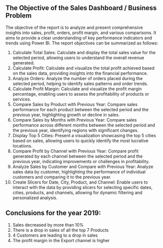 
## The Objective of the Sales Dashboard / Business Problem
The objective of the report is to analyze and present comprehensive insights into sales, profit, orders, profit margin, and various comparisons. It aims to provide a clear understanding of key performance indicators and trends using Power BI. The report objectives can be summarized as follows:

1) Calculate Total Sales: Calculate and display the total sales value for the selected period, allowing users to understand the overall revenue generated.
2) Calculate Profit: Calculate and visualize the total profit achieved based on the sales data, providing insights into the financial performance.
3) Analyze Orders: Analyze the number of orders placed during the selected period, helping to identify sales patterns and order trends.
4) Calculate Profit Margin: Calculate and visualize the profit margin percentage, enabling users to assess the profitability of products or services.
5) Compare Sales by Product with Previous Year: Compare sales performance for each product between the selected period and the previous year, highlighting growth or decline in sales.
6) Compare Sales by Months with Previous Year: Compare sales performance across different months between the selected period and the previous year, identifying regions with significant changes.
7) Display Top 5 Cities: Present a visualization showcasing the top 5 cities based on sales, allowing users to quickly identify the most lucrative locations.
8) Compare Profit by Channel with Previous Year: Compare profit generated by each channel between the selected period and the previous year, indicating improvements or challenges in profitability.
9) Analyze Sales by Customer and Compare with Previous Year: Analyze sales data by customer, highlighting the performance of individual customers and comparing it to the previous year.
10) Create Slicers for Date, City, Product, and Channel: Enable users to interact with the data by providing slicers for selecting specific dates, cities, products, and channels, allowing for dynamic filtering and personalized analysis.

## Conclusions for the year 2019:
1) Sales decreased by more than 10%
2) There is a drop in sales of all the top 7 Products
3) 4 Customers are leading to a drop in sales
4) The profit margin in the Export channel is higher
